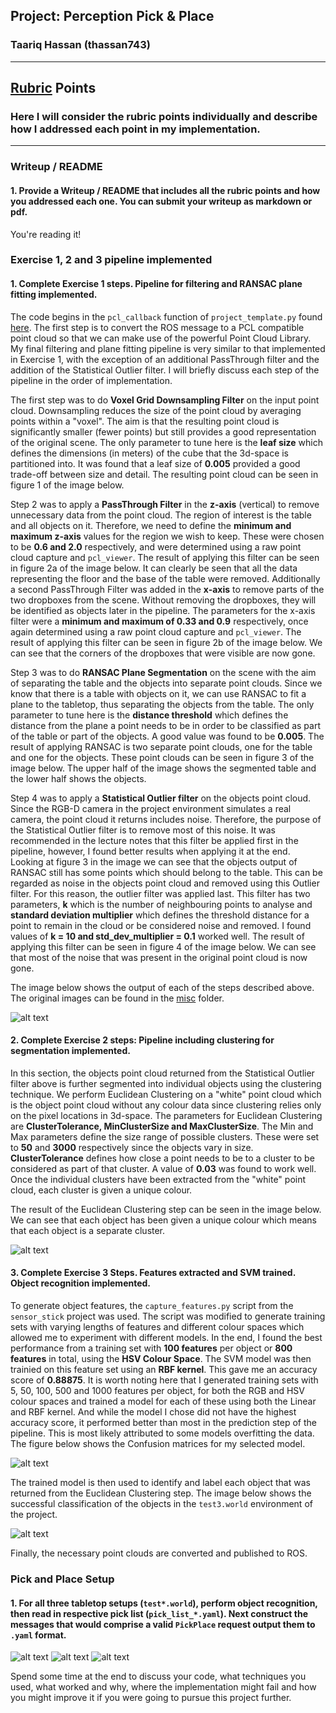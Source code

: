 ## Project: Perception Pick & Place
### Taariq Hassan (thassan743)

---

[//]: # (Image References)

[image1]: ./misc/composite.png
[image2]: ./misc/5_clusters.png
[image3]: ./misc/confusion_matrix.png
[image4]: ./misc/world3_obj.png
[image5]: ./misc/world1.png
[image6]: ./misc/world2.png
[image7]: ./misc/world3.png

## [Rubric](https://review.udacity.com/#!/rubrics/1067/view) Points
### Here I will consider the rubric points individually and describe how I addressed each point in my implementation.  

---
### Writeup / README

#### 1. Provide a Writeup / README that includes all the rubric points and how you addressed each one.  You can submit your writeup as markdown or pdf.  

You're reading it!

### Exercise 1, 2 and 3 pipeline implemented
#### 1. Complete Exercise 1 steps. Pipeline for filtering and RANSAC plane fitting implemented.
The code begins in the `pcl_callback` function of `project_template.py` found [here](https://github.com/thassan743/RoboND-Perception-Project/blob/master/pr2_robot/scripts/project_template.py). The first step is to convert the ROS message to a PCL compatible point cloud so that we can make use of the powerful Point Cloud Library. My final filtering and plane fitting pipeline is very similar to that implemented in Exercise 1, with the exception of an additional PassThrough filter and the addition of the Statistical Outlier filter. I will briefly discuss each step of the pipeline in the order of implementation.

The first step was to do **Voxel Grid Downsampling Filter** on the input point cloud. Downsampling reduces the size of the point cloud by averaging points within a "voxel". The aim is that the resulting point cloud is significantly smaller (fewer points) but still provides a good representation of the original scene. The only parameter to tune here is the **leaf size** which defines the dimensions (in meters) of the cube that the 3d-space is partitioned into. It was found that a leaf size of **0.005** provided a good trade-off between size and detail. The resulting point cloud can be seen in figure 1 of the image below.

Step 2 was to apply a **PassThrough Filter** in the **z-axis** (vertical) to remove unnecessary data from the point cloud. The region of interest is the table and all objects on it. Therefore, we need to define the **minimum and maximum z-axis** values for the region we wish to keep. These were chosen to be **0.6 and 2.0** respectively, and were determined using a raw point cloud capture and `pcl_viewer`. The result of applying this filter can be seen in figure 2a of the image below. It can clearly be seen that all the data representing the floor and the base of the table were removed. Additionally a second PassThrough Filter was added in the **x-axis** to remove parts of the two dropboxes from the scene. Without removing the dropboxes, they will be identified as objects later in the pipeline. The parameters for the x-axis filter were a **minimum and maximum of 0.33 and 0.9** respectively, once again determined using a raw point cloud capture and `pcl_viewer`. The result of applying this filter can be seen in figure 2b of the image below. We can see that the corners of the dropboxes that were visible are now gone.

Step 3 was to do **RANSAC Plane Segmentation** on the scene with the aim of separating the table and the objects into separate point clouds. Since we know that there is a table with objects on it, we can use RANSAC to fit a plane to the tabletop, thus separating the objects from the table. The only parameter to tune here is the **distance threshold** which defines the distance from the plane a point needs to be in order to be classified as part of the table or part of the objects. A good value was found to be **0.005**. The result of applying RANSAC is two separate point clouds, one for the table and one for the objects. These point clouds can be seen in figure 3 of the image below. The upper half of the image shows the segmented table and the lower half shows the objects.

Step 4 was to apply a **Statistical Outlier filter** on the objects point cloud. Since the RGB-D camera in the project environment simulates a real camera, the point cloud it returns includes noise. Therefore, the purpose of the Statistical Outlier filter is to remove most of this noise. It was recommended in the lecture notes that this filter be applied first in the pipeline, however, I found better results when applying it at the end. Looking at figure 3 in the image we can see that the objects output of RANSAC still has some points which should belong to the table. This can be regarded as noise in the objects point cloud and removed using this Outlier filter. For this reason, the outlier filter was applied last. This filter has two parameters, **k** which is the number of neighbouring points to analyse and **standard deviation multiplier** which defines the threshold distance for a point to remain in the cloud or be considered noise and removed. I found values of **k = 10 and std_dev_multiplier = 0.1** worked well. The result of applying this filter can be seen in figure 4 of the image below. We can see that most of the noise that was present in the original point cloud is now gone.

The image below shows the output of each of the steps described above. The original images can be found in the [misc](https://github.com/thassan743/RoboND-Perception-Project/tree/master/misc) folder.

![alt text][image1]

#### 2. Complete Exercise 2 steps: Pipeline including clustering for segmentation implemented.  
In this section, the objects point cloud returned from the Statistical Outlier filter above is further segmented into individual objects using the clustering technique. We perform Euclidean Clustering on a "white" point cloud which is the object point cloud without any colour data since clustering relies only on the pixel locations in 3d-space. The parameters for Euclidean Clustering are **ClusterTolerance, MinClusterSize and MaxClusterSize**. The Min and Max parameters define the size range of possible clusters. These were set to **50** and **3000** respectively since the objects vary in size. **ClusterTolerance** defines how close a point needs to be to a cluster to be considered as part of that cluster. A value of **0.03** was found to work well. Once the individual clusters have been extracted from the "white" point cloud, each cluster is given a unique colour.

The result of the Euclidean Clustering step can be seen in the image below. We can see that each object has been given a unique colour which means that each object is a separate cluster.

![alt text][image2]

#### 3. Complete Exercise 3 Steps.  Features extracted and SVM trained.  Object recognition implemented.
To generate object features, the `capture_features.py` script from the `sensor_stick` project was used. The script was modified to generate training sets with varying lengths of features and different colour spaces which allowed me to experiment with different models. In the end, I found the best performance from a training set with **100 features** per object or **800 features** in total, using the **HSV Colour Space**. The SVM model was then trainied on this feature set using an **RBF kernel**. This gave me an accuracy score of **0.88875**. It is worth noting here that I generated training sets with 5, 50, 100, 500 and 1000 features per object, for both the RGB and HSV colour spaces and trained a model for each of these using both the Linear and RBF kernel. And while the model I chose did not have the highest accuracy score, it performed better than most in the prediction step of the pipeline. This is most likely attributed to some models overfitting the data. The figure below shows the Confusion matrices for my selected model.

![alt text][image3]

The trained model is then used to identify and label each object that was returned from the Euclidean Clustering step. The image below shows the successful classification of the objects in the `test3.world` environment of the project.

![alt text][image4]

Finally, the necessary point clouds are converted and published to ROS.

### Pick and Place Setup

#### 1. For all three tabletop setups (`test*.world`), perform object recognition, then read in respective pick list (`pick_list_*.yaml`). Next construct the messages that would comprise a valid `PickPlace` request output them to `.yaml` format.



![alt text][image5]
![alt text][image6]
![alt text][image7]

Spend some time at the end to discuss your code, what techniques you used, what worked and why, where the implementation might fail and how you might improve it if you were going to pursue this project further.  



